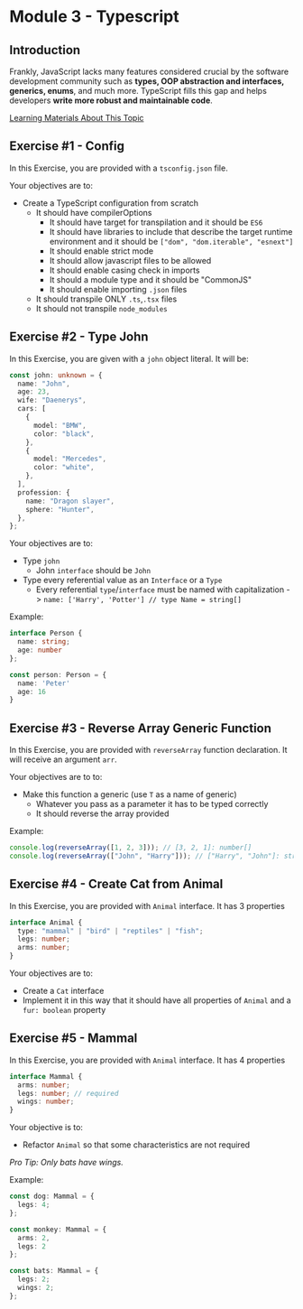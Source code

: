 # Module 3 - Typescript

## Introduction

Frankly, JavaScript lacks many features considered crucial by the software development community such as **types, OOP abstraction and interfaces, generics, enums**, and much more. TypeScript fills this gap and helps developers **write more robust and maintainable code**.

[Learning Materials About This Topic](https://www.notion.so/mkit/TypeScript-1d2dc7ec37fa4372821ae77b221cdd31)

## Exercise #1 - Config

In this Exercise, you are provided with a `tsconfig.json` file.

Your objectives are to:

- Create a TypeScript configuration from scratch
  - It should have compilerOptions
    - It should have target for transpilation and it should be `ES6`
    - It should have libraries to include that describe the target runtime environment and it should be `["dom", "dom.iterable", "esnext"]`
    - It should enable strict mode
    - It should allow javascript files to be allowed
    - It should enable casing check in imports
    - It should a module type and it should be "CommonJS"
    - It should enable importing `.json` files
  - It should transpile ONLY `.ts`,`.tsx` files
  - It should not transpile `node_modules`

## Exercise #2 - Type John

In this Exercise, you are given with a `john` object literal. It will be:

```typescript
const john: unknown = {
  name: "John",
  age: 23,
  wife: "Daenerys",
  cars: [
    {
      model: "BMW",
      color: "black",
    },
    {
      model: "Mercedes",
      color: "white",
    },
  ],
  profession: {
    name: "Dragon slayer",
    sphere: "Hunter",
  },
};
```

Your objectives are to:

- Type `john`
  - John `interface` should be `John`
- Type every referential value as an `Interface` or a `Type`
  - Every referential `type`/`interface` must be named with capitalization -> `name: ['Harry', 'Potter'] // type Name = string[]`

Example:

```typescript
interface Person {
  name: string;
  age: number
};

const person: Person = {
  name: 'Peter'
  age: 16
}
```

## Exercise #3 - Reverse Array Generic Function

In this Exercise, you are provided with `reverseArray` function declaration. It will receive an argument `arr`.

Your objectives are to to:

- Make this function a generic (use `T` as a name of generic)
  - Whatever you pass as a parameter it has to be typed correctly
  - It should reverse the array provided

Example:

```typescript
console.log(reverseArray([1, 2, 3])); // [3, 2, 1]: number[]
console.log(reverseArray(["John", "Harry"])); // ["Harry", "John"]: string[]
```

## Exercise #4 - Create Cat from Animal

In this Exercise, you are provided with `Animal` interface. It has 3 properties

```typescript
interface Animal {
  type: "mammal" | "bird" | "reptiles" | "fish";
  legs: number;
  arms: number;
}
```

Your objectives are to:

- Create a `Cat` interface
- Implement it in this way that it should have all properties of `Animal` and a `fur: boolean` property

## Exercise #5 - Mammal

In this Exercise, you are provided with `Animal` interface. It has 4 properties

```typescript
interface Mammal {
  arms: number;
  legs: number; // required
  wings: number;
}
```

Your objective is to:

- Refactor `Animal` so that some characteristics are not required

_Pro Tip: Only bats have wings._

Example:

```typescript
const dog: Mammal = {
  legs: 4;
};

const monkey: Mammal = {
  arms: 2,
  legs: 2
};

const bats: Mammal = {
  legs: 2;
  wings: 2;
};
```
